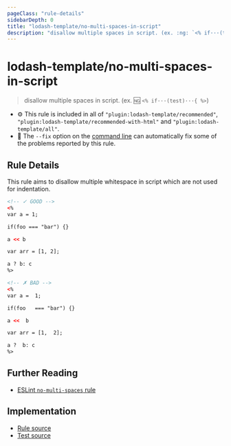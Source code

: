 ```yaml
---
pageClass: "rule-details"
sidebarDepth: 0
title: "lodash-template/no-multi-spaces-in-script"
description: "disallow multiple spaces in script. (ex. :ng: `<% if···(test)···{ %>`)"
---
```

# lodash-template/no-multi-spaces-in-script
> disallow multiple spaces in script. (ex. :ng: `<% if···(test)···{ %>`)

- :gear: This rule is included in all of `"plugin:lodash-template/recommended"`, `"plugin:lodash-template/recommended-with-html"` and `"plugin:lodash-template/all"`.
- :wrench: The `--fix` option on the [command line](https://eslint.org/docs/user-guide/command-line-interface#fixing-problems) can automatically fix some of the problems reported by this rule.

## Rule Details

This rule aims to disallow multiple whitespace in script which are not used for indentation.

<eslint-code-block fix :rules="{'lodash-template/no-multi-spaces-in-script': ['error']}">

```html
<!-- ✓ GOOD -->
<%
var a = 1;

if(foo === "bar") {}

a << b

var arr = [1, 2];

a ? b: c
%>

<!-- ✗ BAD -->
<%
var a =  1;

if(foo   === "bar") {}

a <<  b

var arr = [1,  2];

a ?  b: c
%>
```

</eslint-code-block>

## Further Reading

* [ESLint `no-multi-spaces` rule](https://eslint.org/docs/rules/no-multi-spaces)

## Implementation

- [Rule source](https://github.com/ota-meshi/eslint-plugin-lodash-template/blob/master/lib/rules/no-multi-spaces-in-script.js)
- [Test source](https://github.com/ota-meshi/eslint-plugin-lodash-template/blob/master/tests/lib/rules/no-multi-spaces-in-script.js)
